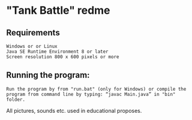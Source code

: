 
# "Tank Battle" redme
		
## Requirements
	Windows or or Linux
	Java SE Runtime Environment 8 or later
	Screen resolution 800 x 600 pixels or more
	
## Running the program:
	Run the program by from "run.bat" (only for Windows) or compile the program from command line by typing: “javac Main.java” in "bin" folder.
	
All pictures, sounds etc. used in educational proposes.
	
	
